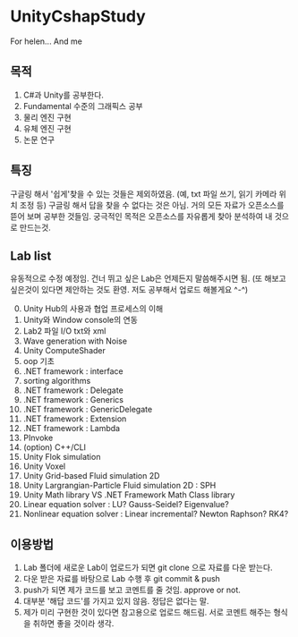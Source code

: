 # UnityCshapStudy
For helen...
And me

## 목적
1. C#과 Unity를 공부한다.
2. Fundamental 수준의 그래픽스 공부
3. 물리 엔진 구현
4. 유체 엔진 구현
5. 논문 연구

## 특징
구글링 해서 '쉽게'찾을 수 있는 것들은 제외하였음. (예, txt 파일 쓰기, 읽기 카메라 위치 조정 등)
구글링 해서 답을 찾을 수 없다는 것은 아님.
거의 모든 자료가 오픈소스를 뜯어 보며 공부한 것들임.
궁극적인 목적은 오픈소스를 자유롭게 찾아 분석하여 내 것으로 만드는것.

## Lab list
유동적으로 수정 예정임.
건너 뛰고 싶은 Lab은 언제든지 말씀해주시면 됨. (또 해보고 싶은것이 있다면 제안하는 것도 환영. 저도 공부해서 업로드 해볼게요 ^-^)

0. Unity Hub의 사용과 협업 프로세스의 이해
1. Unity와 Window console의 연동
2. Lab2 파일 I/O txt와 xml
3. Wave generation with Noise
4. Unity ComputeShader
3. oop 기초
4. .NET framework : interface
5. sorting algorithms
6. .NET framework : Delegate
7. .NET framework : Generics
7. .NET framework : GenericDelegate
8. .NET framework : Extension
9. .NET framework : Lambda
10. PInvoke
11. (option) C++/CLI
13. Unity Flok simulation
14. Unity Voxel
15. Unity Grid-based Fluid simulation 2D
16. Unity Largrangian-Particle Fluid simulation 2D : SPH
17. Unity Math library VS .NET Framework Math Class library
18. Linear equation solver : LU? Gauss-Seidel? Eigenvalue?
19. Nonlinear equation solver : Linear incremental? Newton Raphson? RK4?


## 이용방법
1. Lab 폴더에 새로운 Lab이 업로드가 되면 git clone 으로 자료를 다운 받는다.
2. 다운 받은 자료를 바탕으로 Lab 수행 후 git commit & push
3. push가 되면 제가 코드를 보고 코멘트를 줄 것임. approve or not.
4. 대부분 '해답 코드'를 가지고 있지 않음. 정답은 없다는 말.
5. 제가 미리 구현한 것이 있다면 참고용으로 업로드 해드림. 서로 코멘트 해주는 형식을 취하면 좋을 것이라 생각.


